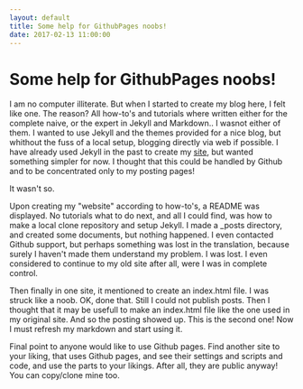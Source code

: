 ```yaml
---
layout: default
title: Some help for GithubPages noobs!
date: 2017-02-13 11:00:00
---
```


# Some help for GithubPages noobs!

I am no computer illiterate. But when I started to create my blog here, I felt like one. The reason? All how-to's and tutorials
where written either for the complete naive, or the expert in Jekyll and Markdown.. I wasnot either of them. I wanted to use
Jekyll and the themes provided for a nice blog, but whithout the fuss of a local setup, blogging directly via web if possible. I have already used Jekyll in the past to create my 
[site](http://www.pavlid.is/myprojects/index.html), but wanted something simpler for now. I thought that this could be handled by Github and to be concentrated only to my posting pages!
<p>
It wasn't so.
<p>
Upon creating my "website" according to how-to's, a README was displayed. No tutorials what to do next, and all I could find, 
was how to make a local clone repository and setup Jekyll. I made a _posts directory, and created some documents, but nothing
happened. I even contacted Github support, but perhaps something was lost in the translation, because surely I haven't made them
understand my problem. I was lost. I even considered to continue to my old site after all, were I was in complete control.
<p>
Then finally in one site, it mentioned to create an index.html file. I was struck like a noob. OK, done that. Still I could not
publish posts. Then I thought that it may be usefull to make an index.html file like the one used in my original site. And so
the posting showed up. This is the second one! Now I must refresh my markdown and start using it.
<p>
Final point to anyone would like to use Github pages. Find another site to your liking, that uses Github pages, and see their
settings and scripts and code, and use the parts to your likings. After all, they are public anyway! You can copy/clone mine too.
